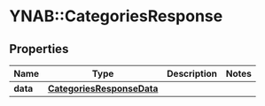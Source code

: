 # YNAB::CategoriesResponse

## Properties

| Name | Type | Description | Notes |
| ---- | ---- | ----------- | ----- |
| **data** | [**CategoriesResponseData**](CategoriesResponseData.md) |  |  |

